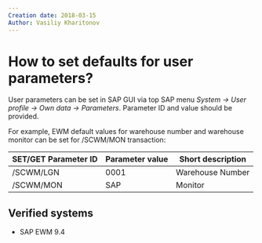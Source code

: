 ```yaml
---
Creation date: 2018-03-15
Author: Vasiliy Kharitonov
---
```


# How to set defaults for user parameters?

User parameters can be set in SAP GUI via top SAP menu *System -> User profile -> Own data -> Parameters*. Parameter ID and value should be provided.

For example, EWM default values for warehouse number and warehouse monitor can be set for /SCWM/MON transaction:

| SET/GET Parameter ID | Parameter value | Short description |
|--------------------|---------------|-----------------|
|       /SCWM/LGN      |       0001      |  Warehouse Number |
|       /SCWM/MON      |       SAP       |      Monitor      |

## Verified systems

- SAP EWM 9.4
